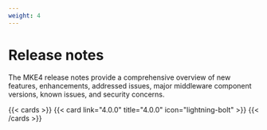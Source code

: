 ```yaml
---
weight: 4
---
```


# Release notes

The MKE4 release notes provide a comprehensive overview of new features,
enhancements, addressed issues, major middleware component versions, known
issues, and security concerns.

{{< cards >}}
  {{< card link="4.0.0" title="4.0.0" icon="lightning-bolt" >}}
{{< /cards >}}
